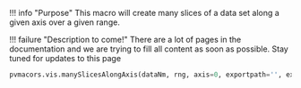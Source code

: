 !!! info "Purpose"
    This macro will create many slices of a data set along a given axis over a given range.

!!! failure "Description to come!"
    There are a lot of pages in the documentation and we are trying to fill all content as soon as possible. Stay tuned for updates to this page


```py
pvmacors.vis.manySlicesAlongAxis(dataNm, rng, axis=0, exportpath='', ext='.csv')
```
